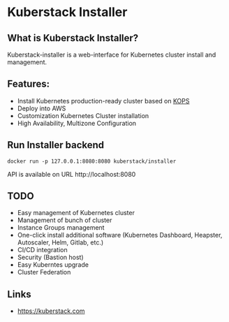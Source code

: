 # Kuberstack Installer

## What is Kuberstack Installer?

Kuberstack-installer is a web-interface for Kubernetes cluster install and management.

## Features:

* Install Kubernetes production-ready cluster based on [KOPS](https://github.com/kubernetes/kops)
* Deploy into AWS
* Customization Kubernetes Cluster installation
* High Availability, Multizone Configuration

## Run Installer backend

    docker run -p 127.0.0.1:8080:8080 kuberstack/installer

API is available on URL http://localhost:8080

## TODO
* Easy management of Kubernetes cluster
* Management of bunch of cluster
* Instance Groups management
* One-click install additional software (Kubernetes Dashboard, Heapster, Autoscaler, Helm, Gitlab, etc.)
* CI/СD integration
* Security (Bastion host)
* Easy Kuberntes upgrade
* Cluster Federation

## Links
* https://kuberstack.com
